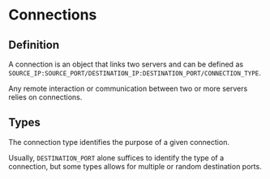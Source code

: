# Connections

## Definition

A connection is an object that links two servers and can be defined as  `SOURCE_IP:SOURCE_PORT/DESTINATION_IP:DESTINATION_PORT/CONNECTION_TYPE`.

Any remote interaction or communication between two or more servers relies on connections.

## Types

The connection type identifies the purpose of a given connection.


Usually, `DESTINATION_PORT` alone suffices to identify the type of a connection, but some types allows for multiple or random destination ports.
